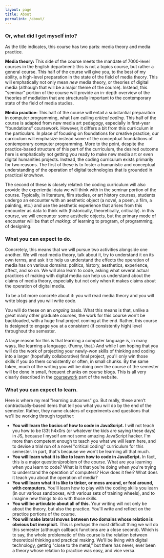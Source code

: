 ```yaml
---
layout: page
title: About
permalink: /about/
---
```

### Or, what did I get myself into?
As the title indicates, this course has two parts: media theory and media practice.

**Media theory:** This side of the course meets the mandate of 7000-level courses in the English department: this is not a topics course, but rather a general course. This half of the course will give you, to the best of my ability, a high-level preparation in the state of the field of media theory. This will emphatically not only mean *new* media theory, or theories of digital media (although that will be a major theme of the course). Instead, this "seminar" portion of the course will provide an in-depth overview of the theories of mediation that are structurally important to the contemporary state of the field of media studies.

**Media practice:** This half of the course will entail a substantial preparation in computer programming, what I am calling *critical coding*. This half of the course is adapted from new media art pedagogy, especially in first-year "foundations" coursework. However, it differs a bit from this curriculum in the particulars. In place of focusing on foundations for creative practice, our curriculum will emphasize instead some of the conceptual foundations of contemporary computer programming. More to the point, despite the practice-based structure of this part of the curriculum, the desired outcome here is emphatically not getting you ready to make new media art or even digital humanities projects. Instead, the coding curriculum exists primarily for two reasons. The first of these is to foster a humanistic and conceptual understanding of the operation of digital technologies that is grounded in practical knowhow.

The second of these is closely related: the coding curriculum will also provide the experiential data we will think with in the seminar portion of the course. Typically, in literature, film studies, or art history courses, students undergo an encounter with an aesthetic object (a novel, a poem, a film, a painting, etc.) and use the aesthetic experience that arises from this encounter as data to think with (historically, theoretically, critically). in this course, we will encounter some aesthetic objects, but the primary mode of encounter will be that of *making*: of learning to program, of programming, of designing.

### What you can expect to do.
Concretely, this means that we will pursue two activities alongside one another. We will read media theory, talk about it, try to understand it on its own terms, and ask it to help us understand the effects the operation of media has on various domains: politics, history, aesthetics, experience, affect, and so on. We will also learn to code, asking what several actual practices of making with digital media can help us understand about the claims of media theory, especially but not only when it makes claims about the operation of digital media.

To be a bit more concrete about it: you will read media theory and you will write blogs and you will write code.

You will do these on an *ongoing* basis. What this means is that, unlike a great many other graduate courses, the work for this course won't be backloaded, with a huge final project coming at the end. Rather, this course is designed to engage you at a consistent (if consistently high) level throughout the semester.

A large reason for this is that learning a computer language is, in many ways, like learning a language. (Funny, that.) And while I am hoping that you will do the work of projecting your newly-won skills of thinking and coding into a larger (hopefully collaborative) final project, you'll only win those skills if you do them consistently or often, in small chunks. By the same token, much of the writing you will be doing over the course of the semester will be done in small, frequent chunks on course blogs. This is all very clearly described in the [coursework](/4.coursework/) part of the website.

### What you can expect to learn.
Here is where my real "learning outcomes" go. But really, these aren't contractually-based items that tell you what you will do by the end of the semester. Rather, they name clusters of experiments and questions that we'll be working through together:

* **You will learn the basics of how to code in JavaScript.** I will not teach you how to be l33t h4x0rs (or whatever the kids are saying these days) in JS, because I myself am not some amazing JavaScript hacker. I'm more than competent enough to teach you what we will learn here, and to devise a trial run of a novel "critical coding" curriculum for this semester. In part, that's because we won't be learning all that much.
* **You will learn what it is like to learn how to code in JavaScript.** In fact, this is a major question/problem of the course. What are you learning when you learn to code? What is it that you're doing when you're trying to understand the operation of computers? How does it feel? What does it teach you about the operation of media?
* **You will learn what it is like to tinker, or mess around, or fool around, with computers.** You'll learn how to play with the coding skills you learn (in our various sandboxes, with various sets of training wheels), and to imagine new things to do with those skills.
* **You will be articulate about all of this.** Your writing will not only be about the theory, but also the practice. You'll write and reflect on the practice portions of the course.
* **You will make lateral moves between two domains whose relation is obvious but inexplicit.** This is perhaps the most difficult thing we will do this semester (although callback functions are a close second). Which is to say, the whole problematic of this course is the relation between theoretical thinking and practical making. We'll be living with digital technology, getting "close to the metal," but there has never, ever been a theory whose relation to practice was easy, and vice versa.
